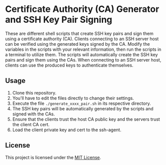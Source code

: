 # Certificate Authority (CA) Generator and SSH Key Pair Signing

These are different shell scripts that create SSH key pairs and sign them using a certificate authority (CA). Clients connecting to an SSH server host can be verified using the generated keys signed by the CA. Modify the variables in the scripts with your relevant information, then run the scripts in a terminal to utilize them. The scripts will automatically create the SSH key pairs and sign them using the CAs. When connecting to an SSH server host, clients can use the produced keys to authenticate themselves.

## Usage

1. Clone this repository.
2. You'll have to edit the files directly to change their settings.
3. Execute the file `./generate_xxxx_pair.sh` in its respective directory.
4. The SSH key pairs will be automatically generated by the scripts and signed with the CAs.
5. Ensure that the clients trust the host CA public key and the servers trust the client CA cert.
6. Load the client private key and cert to the ssh-agent.

## License

This project is licensed under the [MIT License](LICENSE.txt).
